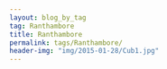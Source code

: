 ```yaml
---
layout: blog_by_tag
tag: Ranthambore
title: Ranthambore
permalink: tags/Ranthambore/
header-img: "img/2015-01-28/Cub1.jpg"
---
```

